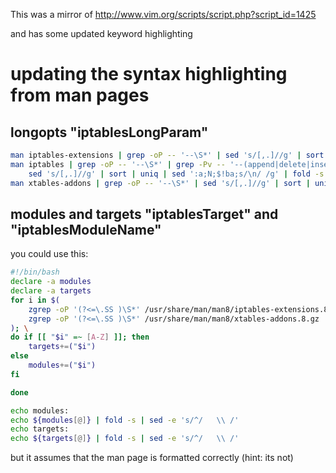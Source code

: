 This was a mirror of http://www.vim.org/scripts/script.php?script_id=1425

and has some updated keyword highlighting

# updating the syntax highlighting from man pages
## longopts "iptablesLongParam"

```sh
man iptables-extensions | grep -oP -- '--\S*' | sed 's/[,.]//g' | sort | uniq | sed ':a;N;$!ba;s/\n/ /g' | fold -s | sed -e 's/^/   \\ /'
man iptables | grep -oP -- '--\S*' | grep -Pv -- '--(append|delete|insert|replace|list|flush|zero|new-chain|delete-chain|policy|rename-chain)' | \
    sed 's/[,.]//g' | sort | uniq | sed ':a;N;$!ba;s/\n/ /g' | fold -s | sed -e 's/^/   \\ /'
man xtables-addons | grep -oP -- '--\S*' | sed 's/[,.]//g' | sort | uniq | sed ':a;N;$!ba;s/\n/ /g' | fold -s | sed -e 's/^/   \\ /'
```

## modules and targets "iptablesTarget" and "iptablesModuleName"
you could use this:

```sh
#!/bin/bash
declare -a modules
declare -a targets
for i in $(
    zgrep -oP '(?<=\.SS )\S*' /usr/share/man/man8/iptables-extensions.8.gz
    zgrep -oP '(?<=\.SS )\S*' /usr/share/man/man8/xtables-addons.8.gz
); \
do if [[ "$i" =~ [A-Z] ]]; then
    targets+=("$i")
else
    modules+=("$i")
fi

done

echo modules:
echo ${modules[@]} | fold -s | sed -e 's/^/   \\ /'
echo targets:
echo ${targets[@]} | fold -s | sed -e 's/^/   \\ /'
```

but it assumes that the man page is formatted correctly (hint: its not)
